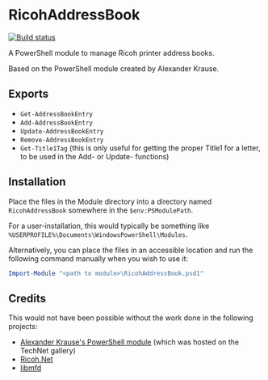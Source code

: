 # RicohAddressBook

[![Build status](https://ci.appveyor.com/api/projects/status/6wq08909v4c6cbjn?svg=true)](https://ci.appveyor.com/project/desjardinsm/ricohaddressbook)

A PowerShell module to manage Ricoh printer address books.

Based on the PowerShell module created by Alexander Krause.

## Exports

-   `Get-AddressBookEntry`
-   `Add-AddressBookEntry`
-   `Update-AddressBookEntry`
-   `Remove-AddressBookEntry`
-   `Get-Title1Tag` (this is only useful for getting the proper Title1 for a
    letter, to be used in the Add- or Update- functions)

## Installation

Place the files in the Module directory into a directory named
`RicohAddressBook` somewhere in the `$env:PSModulePath`.

For a user-installation, this would typically be something like
`%USERPROFILE%\Documents\WindowsPowerShell\Modules`.

Alternatively, you can place the files in an accessible location and run the
following command manually when you wish to use it:

```powershell
Import-Module "<path to module>\RicohAddressBook.psd1"
```

## Credits

This would not have been possible without the work done in the following projects:

-   [Alexander Krause's PowerShell
    module](https://web.archive.org/web/20200318044655/https://gallery.technet.microsoft.com/scriptcenter/Ricoh-Multi-Function-27aeea71)
    (which was hosted on the TechNet gallery)
-   [Ricoh.Net](https://github.com/gheeres/Ricoh.NET)
-   [libmfd](https://github.com/adam-nielsen/libmfd)
